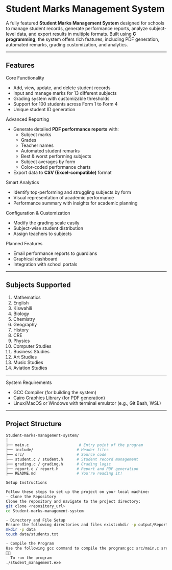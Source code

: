 # Student Marks Management System

A fully featured **Student Marks Management System** designed for schools to manage student records, generate performance reports, analyze subject-level data, and export results in multiple formats. Built using **C programming**, the system offers rich features, including PDF generation, automated remarks, grading customization, and analytics.

---

## Features

Core Functionality

- Add, view, update, and delete student records
- Input and manage marks for 13 different subjects
- Grading system with customizable thresholds
- Support for 100 students across Form 1 to Form 4
- Unique student ID generation

 Advanced Reporting

- Generate detailed **PDF performance reports** with:
  - Subject marks
  - Grades
  - Teacher names
  - Automated student remarks
  - Best & worst performing subjects
  - Subject averages by form
  - Color-coded performance charts
- Export data to **CSV (Excel-compatible)** format

Smart Analytics

- Identify top-performing and struggling subjects by form
- Visual representation of academic performance
- Performance summary with insights for academic planning

Configuration & Customization

- Modify the grading scale easily
- Subject-wise student distribution
- Assign teachers to subjects

 Planned Features

- Email performance reports to guardians
- Graphical dashboard
- Integration with school portals

---

## Subjects Supported

1. Mathematics  
2. English  
3. Kiswahili  
4. Biology  
5. Chemistry  
6. Geography  
7. History  
8. CRE  
9. Physics  
10. Computer Studies  
11. Business Studies  
12. Art Studies  
13. Music Studies  
14. Aviation Studies

---

System Requirements

- GCC Compiler (for building the system)
- Cairo Graphics Library (for PDF generation)
- Linux/MacOS or Windows with terminal emulator (e.g., Git Bash, WSL)

---

## Project Structure

```bash
Student-marks-management-system/
│
├── main.c                      # Entry point of the program
├── include/                   # Header files
├── src/                       # Source code 
├── student.c / student.h      # Student record management
├── grading.c / grading.h      # Grading logic
├── report.c / report.h        # Report and PDF generation
├── README.md                  # You're reading it!

Setup Instructions

Follow these steps to set up the project on your local machine:
- Clone the Repository
Clone the repository and navigate to the project directory:
git clone <repository_url>
cd Student-marks-management-system

- Directory and File Setup
Ensure the following directories and files exist:mkdir -p output/ReportCards
mkdir -p data
touch data/students.txt

- Compile the Program
Use the following gcc command to compile the program:gcc src/main.c src/student.c src/grading.c src/reports.c src/csv_export.c -Iinclude $(pkg-config --cflags --libs cairo) -o student_management.exe

- To run the program
./student_management.exe
